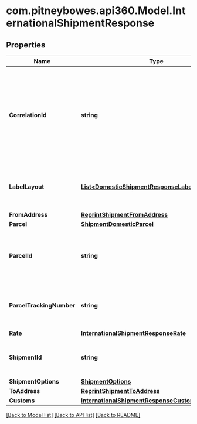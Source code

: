 # com.pitneybowes.api360.Model.InternationalShipmentResponse

## Properties

Name | Type | Description | Notes
------------ | ------------- | ------------- | -------------
**CorrelationId** | **string** | This is a GUID (globally unique identifier) that&#39;s automatically generated for every request that the webserver receives. | [optional] 
**LabelLayout** | [**List&lt;DomesticShipmentResponseLabelLayoutInner&gt;**](DomesticShipmentResponseLabelLayoutInner.md) | This indicates the label layout and generated label details | [optional] 
**FromAddress** | [**ReprintShipmentFromAddress**](ReprintShipmentFromAddress.md) |  | [optional] 
**Parcel** | [**ShipmentDomesticParcel**](ShipmentDomesticParcel.md) |  | [optional] 
**ParcelId** | **string** | &gt;-Parcel Id is optional and would be visible in case when is present in the request. | [optional] 
**ParcelTrackingNumber** | **string** | The Tracking number given to the Parcel for tracking purpose. | [optional] 
**Rate** | [**InternationalShipmentResponseRate**](InternationalShipmentResponseRate.md) |  | [optional] 
**ShipmentId** | **string** | A unique identifier associated with the Shipment. | [optional] 
**ShipmentOptions** | [**ShipmentOptions**](ShipmentOptions.md) |  | [optional] 
**ToAddress** | [**ReprintShipmentToAddress**](ReprintShipmentToAddress.md) |  | [optional] 
**Customs** | [**InternationalShipmentResponseCustoms**](InternationalShipmentResponseCustoms.md) |  | [optional] 

[[Back to Model list]](../README.md#documentation-for-models) [[Back to API list]](../README.md#documentation-for-api-endpoints) [[Back to README]](../README.md)

